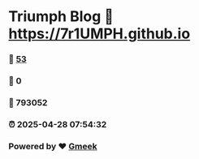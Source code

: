 # Triumph Blog :link: https://7r1UMPH.github.io 
### :page_facing_up: [53](https://7r1UMPH.github.io/tag.html) 
### :speech_balloon: 0 
### :hibiscus: 793052 
### :alarm_clock: 2025-04-28 07:54:32 
### Powered by :heart: [Gmeek](https://github.com/Meekdai/Gmeek)
